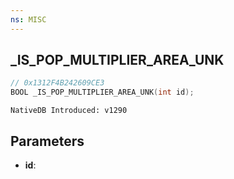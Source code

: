 ```yaml
---
ns: MISC
---
```

## _IS_POP_MULTIPLIER_AREA_UNK

```c
// 0x1312F4B242609CE3
BOOL _IS_POP_MULTIPLIER_AREA_UNK(int id);
```

```
NativeDB Introduced: v1290
```

## Parameters
* **id**:
